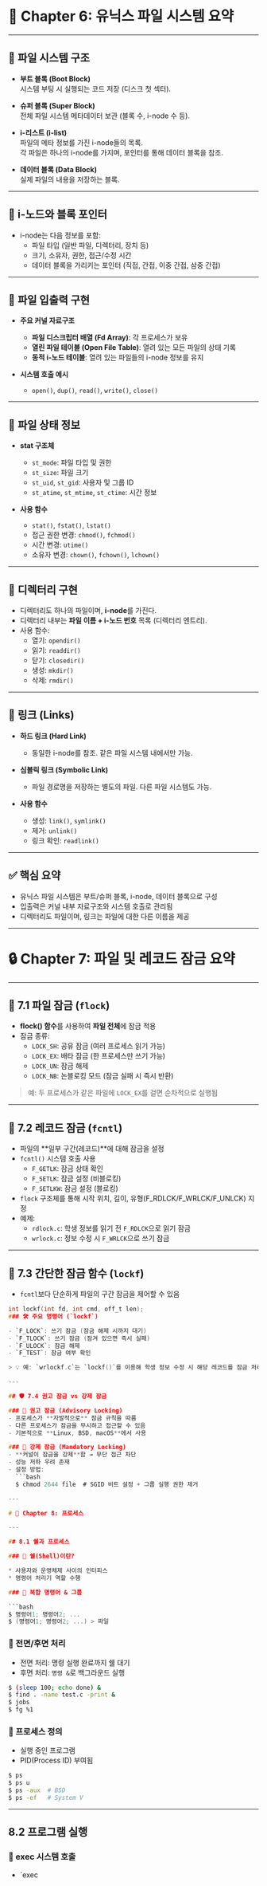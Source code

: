 # 📂 Chapter 6: 유닉스 파일 시스템 요약

---

## 🔧 파일 시스템 구조

- **부트 블록 (Boot Block)**  
  시스템 부팅 시 실행되는 코드 저장 (디스크 첫 섹터).

- **슈퍼 블록 (Super Block)**  
  전체 파일 시스템 메타데이터 보관 (블록 수, i-node 수 등).

- **i-리스트 (i-list)**  
  파일의 메타 정보를 가진 i-node들의 목록.  
  각 파일은 하나의 i-node를 가지며, 포인터를 통해 데이터 블록을 참조.

- **데이터 블록 (Data Block)**  
  실제 파일의 내용을 저장하는 블록.

---

## 📁 i-노드와 블록 포인터

- i-node는 다음 정보를 포함:
  - 파일 타입 (일반 파일, 디렉터리, 장치 등)
  - 크기, 소유자, 권한, 접근/수정 시간
  - 데이터 블록을 가리키는 포인터 (직접, 간접, 이중 간접, 삼중 간접)

---

## 📂 파일 입출력 구현

- **주요 커널 자료구조**
  - **파일 디스크립터 배열 (Fd Array)**: 각 프로세스가 보유
  - **열린 파일 테이블 (Open File Table)**: 열려 있는 모든 파일의 상태 기록
  - **동적 i-노드 테이블**: 열려 있는 파일들의 i-node 정보를 유지

- **시스템 호출 예시**
  - `open()`, `dup()`, `read()`, `write()`, `close()`

---

## 📄 파일 상태 정보

- **stat 구조체**
  - `st_mode`: 파일 타입 및 권한
  - `st_size`: 파일 크기
  - `st_uid`, `st_gid`: 사용자 및 그룹 ID
  - `st_atime`, `st_mtime`, `st_ctime`: 시간 정보

- **사용 함수**
  - `stat()`, `fstat()`, `lstat()`  
  - 접근 권한 변경: `chmod()`, `fchmod()`
  - 시간 변경: `utime()`
  - 소유자 변경: `chown()`, `fchown()`, `lchown()`

---

## 📂 디렉터리 구현

- 디렉터리도 하나의 파일이며, **i-node**를 가진다.
- 디렉터리 내부는 **파일 이름 + i-노드 번호** 목록 (디렉터리 엔트리).
- 사용 함수:
  - 열기: `opendir()`
  - 읽기: `readdir()`
  - 닫기: `closedir()`
  - 생성: `mkdir()`
  - 삭제: `rmdir()`

---

## 🔗 링크 (Links)

- **하드 링크 (Hard Link)**
  - 동일한 i-node를 참조. 같은 파일 시스템 내에서만 가능.

- **심볼릭 링크 (Symbolic Link)**
  - 파일 경로명을 저장하는 별도의 파일. 다른 파일 시스템도 가능.

- **사용 함수**
  - 생성: `link()`, `symlink()`
  - 제거: `unlink()`
  - 링크 확인: `readlink()`

---

## ✅ 핵심 요약

- 유닉스 파일 시스템은 부트/슈퍼 블록, i-node, 데이터 블록으로 구성
- 입출력은 커널 내부 자료구조와 시스템 호출로 관리됨
- 디렉터리도 파일이며, 링크는 파일에 대한 다른 이름을 제공

---

# 🔒 Chapter 7: 파일 및 레코드 잠금 요약


---

## 📁 7.1 파일 잠금 (`flock`)

- **flock() 함수**를 사용하여 **파일 전체**에 잠금 적용
- 잠금 종류:
  - `LOCK_SH`: 공유 잠금 (여러 프로세스 읽기 가능)
  - `LOCK_EX`: 배타 잠금 (한 프로세스만 쓰기 가능)
  - `LOCK_UN`: 잠금 해제
  - `LOCK_NB`: 논블로킹 모드 (잠금 실패 시 즉시 반환)

> 예: 두 프로세스가 같은 파일에 `LOCK_EX`를 걸면 순차적으로 실행됨

---

## 📄 7.2 레코드 잠금 (`fcntl`)

- 파일의 **일부 구간(레코드)**에 대해 잠금을 설정
- `fcntl()` 시스템 호출 사용
  - `F_GETLK`: 잠금 상태 확인
  - `F_SETLK`: 잠금 설정 (비블로킹)
  - `F_SETLKW`: 잠금 설정 (블로킹)
- `flock` 구조체를 통해 시작 위치, 길이, 유형(F_RDLCK/F_WRLCK/F_UNLCK) 지정
- 예제:
  - `rdlock.c`: 학생 정보를 읽기 전 `F_RDLCK`으로 읽기 잠금
  - `wrlock.c`: 정보 수정 시 `F_WRLCK`으로 쓰기 잠금

---

## 🔧 7.3 간단한 잠금 함수 (`lockf`)

- `fcntl`보다 단순하게 파일의 구간 잠금을 제어할 수 있음

```c
int lockf(int fd, int cmd, off_t len);
### 🛠️ 주요 명령어 (`lockf`)

- `F_LOCK`: 쓰기 잠금 (잠금 해제 시까지 대기)
- `F_TLOCK`: 쓰기 잠금 (잠겨 있으면 즉시 실패)
- `F_ULOCK`: 잠금 해제
- `F_TEST`: 잠금 여부 확인

> 💡 예: `wrlockf.c`는 `lockf()`를 이용해 학생 정보 수정 시 해당 레코드를 잠금 처리합니다.

---

## 🛡️ 7.4 권고 잠금 vs 강제 잠금

### 🔹 권고 잠금 (Advisory Locking)
- 프로세스가 **자발적으로** 잠금 규칙을 따름
- 다른 프로세스가 잠금을 무시하고 접근할 수 있음
- 기본적으로 **Linux, BSD, macOS**에서 사용

### 🔸 강제 잠금 (Mandatory Locking)
- **커널이 잠금을 강제**함 → 무단 접근 차단
- 성능 저하 우려 존재
- 설정 방법:
  ```bash
  $ chmod 2644 file  # SGID 비트 설정 + 그룹 실행 권한 제거

---

# 📘 Chapter 8: 프로세스

---

## 8.1 쉘과 프로세스

### 🐚 쉘(Shell)이란?

* 사용자와 운영체제 사이의 인터피스
* 명령어 처리기 역할 수행

### 📘 복합 명령어 & 그룹

```bash
$ 명령어1; 명령어2; ...
$ (명령어1; 명령어2; ...) > 파일
```

### 🔄 전면/후면 처리

* 전면 처리: 명령 실행 완료까지 쉘 대기
* 후면 처리: `명령 &`로 백그라운드 실행

```bash
$ (sleep 100; echo done) &
$ find . -name test.c -print &
$ jobs
$ fg %1
```

### 🧠 프로세스 정의

* 실행 중인 프로그램
* PID(Process ID) 부여됨

```bash
$ ps
$ ps u
$ ps -aux  # BSD
$ ps -ef   # System V
```

---

## 8.2 프로그램 실행

### 🚀 exec 시스템 호출

* \`exec
